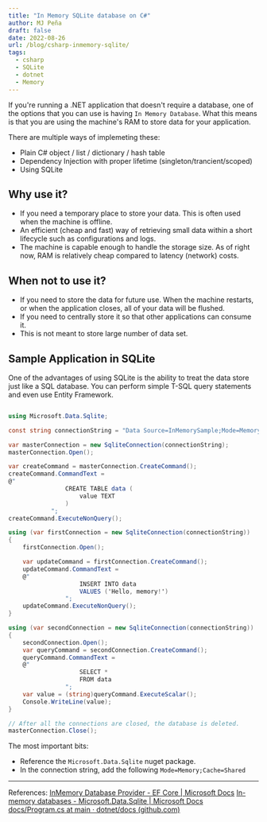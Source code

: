 ```yaml
---
title: "In Memory SQLite database on C#"
author: MJ Peña
draft: false
date: 2022-08-26
url: /blog/csharp-inmemory-sqlite/
tags:
  - csharp
  - SQLite
  - dotnet
  - Memory
---
```


If you're running a .NET application that doesn't require a database, one of the options that you can use is having `In Memory Database`. What this means is that you are using the machine's RAM to store data for your application.

There are multiple ways of implemeting these:
- Plain C# object / list / dictionary / hash table
- Dependency Injection with proper lifetime (singleton/trancient/scoped)
- Using SQLite

## Why use it?
- If you need a temporary place to store your data. This is often used when the machine is offline.
- An efficient (cheap and fast) way of retrieving small data within a short lifecycle such as configurations and logs.
- The machine is capable enough to handle the storage size. As of right now, RAM is relatively cheap compared to latency (network) costs.

## When not to use it?
- If you need to store the data for future use. When the machine restarts, or when the application closes, all of your data will be flushed.
- If you need to centrally store it so that other applications can consume it.
- This is not meant to store large number of data set. 

## Sample Application in SQLite

One of the advantages of using SQLite is the ability to treat the data store just like a SQL database. You can perform simple T-SQL query statements and even use Entity Framework.

``` csharp

using Microsoft.Data.Sqlite;

const string connectionString = "Data Source=InMemorySample;Mode=Memory;Cache=Shared";

var masterConnection = new SqliteConnection(connectionString);
masterConnection.Open();

var createCommand = masterConnection.CreateCommand();
createCommand.CommandText =
@"
                CREATE TABLE data (
                    value TEXT
                )
            ";
createCommand.ExecuteNonQuery();

using (var firstConnection = new SqliteConnection(connectionString))
{
    firstConnection.Open();

    var updateCommand = firstConnection.CreateCommand();
    updateCommand.CommandText =
    @"
                    INSERT INTO data
                    VALUES ('Hello, memory!')
                ";
    updateCommand.ExecuteNonQuery();
}

using (var secondConnection = new SqliteConnection(connectionString))
{
    secondConnection.Open();
    var queryCommand = secondConnection.CreateCommand();
    queryCommand.CommandText =
    @"
                    SELECT *
                    FROM data
                ";
    var value = (string)queryCommand.ExecuteScalar();
    Console.WriteLine(value);
}

// After all the connections are closed, the database is deleted.
masterConnection.Close();

```

The most important bits:
- Reference the  `Microsoft.Data.Sqlite` nuget package.
- In the connection string, add the following `Mode=Memory;Cache=Shared`

---
References:
[InMemory Database Provider - EF Core | Microsoft Docs](https://docs.microsoft.com/en-us/ef/core/providers/in-memory/?tabs=dotnet-core-cli)
[In-memory databases - Microsoft.Data.Sqlite | Microsoft Docs](https://docs.microsoft.com/en-us/dotnet/standard/data/sqlite/in-memory-databases)
[docs/Program.cs at main · dotnet/docs (github.com)](https://github.com/dotnet/docs/blob/main/samples/snippets/standard/data/sqlite/InMemorySample/Program.cs)
